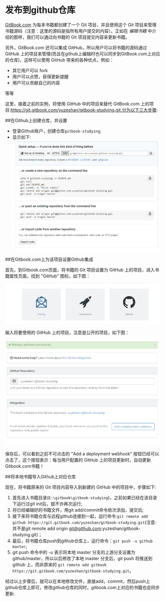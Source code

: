 发布到github仓库
==
[GitBook.com](gitbook.com) 为每本书籍都创建了一个 Git 项目，并且使用这个 Git 项目来管理书籍源码（注意：这里的源码是指所有用户提交的内容）。正如在 *编辑书籍* 中介绍的那样，我们可以通过向书籍的 Git 项目提交内容来更新书籍。

另外，GitBook.com 还可以集成 GitHub，所以用户可以将书籍的源码通过 GitHub 上的项目来管理(而且在github上编辑时也可以同步到GitBook.com上对应的仓库)，这样可以使用 GitHub 带来的各种优点，例如：

- 其它用户可以 fork
- 用户可以点赞，获得更新提醒
- 用户可以贡献自己的内容

等等

这里，接着之前的实例，将使用 GitHub 中的项目来替代 GitBook.com 上的项目:https://git.gitbook.com/yuzeshan/gitbook-studying.git.分为以下三大步骤:

##在Github上创建仓库，并设置
- 登录Github账户，创建仓库`gitbook-studying`;
- 显示如下:![](../imgs/git_repository.png)

##在Gitbook.com上为该项目设置Github集成
 
首先，到Gitbook.com页面，将书籍的 Git 项目设置为 GitHub 上的项目，进入书籍属性页面，找到 "GitHub" 图标，如下图：

![](../imgs/gitbook_github.png)

输入将要使用的 GitHub 上的项目，注意是公开的项目，如下图：

![](../imgs/github_integration.png)

保存后，可以看到之前不可点击的 "Add a deployment webhook" 按钮已经可以点击了，这个按钮表示：每当用户配置的 GitHub 上的项目更新时，自动更新Gitbook.com书籍！

##将本地书籍导入Github上对应仓库

现在，将书籍原来的 Git 项目内容导入到新建的 GitHub 中的项目中，步骤如下:

1. 首先进入书籍目录(`E:\gitbook\gitbook-studying`)，之前如果已经在该目录下运行过git init后，就不许再次运行;
2. 将已经编辑好的书籍文件，用git add/commit命令依次添加，提交后;
3. 接下来将书籍仓库与远程github连接到一起，运行命令:`git remote add github https://git.gitbook.com/yuzeshan/gitbook-studying.git`(注意:并不是git remote add origin git@github.com:yuzeshan/gitbook-studying.git)；
4. 最后，将书籍仓库push到github仓库上，运行命令：`git push -u github master`;
5. git push 命令中的 -u 表示将本地 master 分支的上游分支设置为 github/master，所以以后修改了本地 master 分支后，git push 将推送到 github 上，而非原来的 `git remote add gitbook https://git.gitbook.com/yuzeshan/gitbook-studying.git`。

经过以上步骤后，就可以在本地修改文件，直接add，commit，然后push上github仓库上即可，修改github仓库的同时，gitbook.com上对应的书籍也会同步更新.



